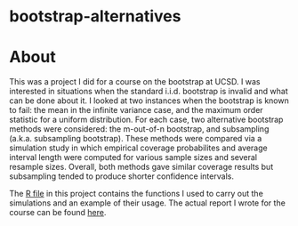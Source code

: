 # bootstrap-alternatives

# About
This was a project I did for a course on the bootstrap at UCSD. I was interested in situations when the standard i.i.d. bootstrap is invalid and what can be done about it. I looked at two instances when the bootstrap is known to fail: the mean in the infinite variance case, and the maximum order statistic for a uniform distribution. For each case, two alternative bootstrap methods were considered: the m-out-of-n bootstrap, and subsampling (a.k.a. subsampling bootstrap). These methods were compared via a simulation study in which empirical coverage probabilites and average interval length were computed for various sample sizes and several resample sizes. Overall, both methods gave similar coverage results but subsampling tended to produce shorter confidence intervals.

The [R file](/boot-alternaties.R) in this project contains the functions I used to carry out the simulations and an example of their usage. The actual report I wrote for the course can be found [here](https://portfolium.com/entry/when-the-bootstrap-fails-and-how-to-fix-it).
